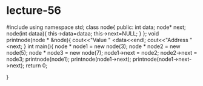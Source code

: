 # lecture-56
#include <iostream>
using namespace std;
class node{
    public:
    int data;
    node* next;
    node(int dataa){
        this->data=dataa;
        this->next=NULL;
    }
};
void printnode(node * &node){
    cout<<"Value " <<node->data<<endl;
    cout<<"Address "<<node->next;
}
int main(){
    node * node1 = new node(3);
     node * node2 = new node(5);
      node * node3 = new node(7);
      node1->next = node2;
      node2->next = node3;
    printnode(node1);
    printnode(node1->next);
    printnode(node1->next->next);
    return 0;

}
